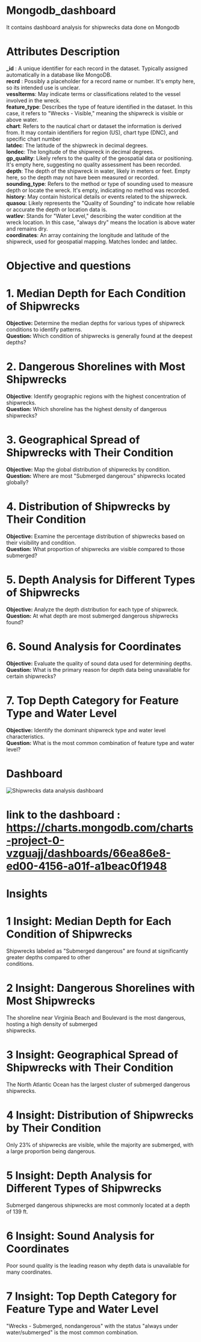 # Mongodb_dashboard
It contains dashboard analysis for shipwrecks data done on Mongodb<br/> 

# Attributes Description
**_id** : A unique identifier for each record in the dataset. Typically assigned automatically in a database like MongoDB.<br/>
**recrd** : Possibly a placeholder for a record name or number. It's empty here, so its intended use is unclear.<br/>
**vesslterms**: May indicate terms or classifications related to the vessel involved in the wreck.<br/> 
**feature_type**: Describes the type of feature identified in the dataset. In this case, it refers to "Wrecks - Visible," meaning the shipwreck is visible or above water.<br/>
**chart**: Refers to the nautical chart or dataset the information is derived from. It may contain identifiers for region (US), chart type (DNC), and specific chart number<br/> 
**latdec**: The latitude of the shipwreck in decimal degrees.<br/>
**londec**: The longitude of the shipwreck in decimal degrees.<br/>
**gp_quality**: Likely refers to the quality of the geospatial data or positioning. It's empty here, suggesting no quality assessment has been recorded.<br/>
**depth**: The depth of the shipwreck in water, likely in meters or feet. Empty here, so the depth may not have been measured or recorded.<br/>
**sounding_type**: Refers to the method or type of sounding used to measure depth or locate the wreck. It's empty, indicating no method was recorded.<br/>
**history**: May contain historical details or events related to the shipwreck.<br/> 
**quasou**: Likely represents the "Quality of Sounding" to indicate how reliable or accurate the depth or location data is.<br/>
**watlev**: Stands for "Water Level," describing the water condition at the wreck location. In this case, "always dry" means the location is above water and remains dry.<br/>
**coordinates**: An array containing the longitude and latitude of the shipwreck, used for geospatial mapping. Matches londec and latdec.<br/>

# Objective and questions<br/>  

# 1. Median Depth for Each Condition of Shipwrecks<br/>
**Objective:** Determine the median depths for various types of shipwreck conditions to identify patterns.<br/>
**Question:** Which condition of shipwrecks is generally found at the deepest depths?<br/>
# 2. Dangerous Shorelines with Most Shipwrecks<br/>
**Objective**: Identify geographic regions with the highest concentration of shipwrecks.<br/>
**Question:** Which shoreline has the highest density of dangerous shipwrecks?<br/>
# 3. Geographical Spread of Shipwrecks with Their Condition<br/>
**Objective:** Map the global distribution of shipwrecks by condition.<br/>
**Question:** Where are most "Submerged dangerous" shipwrecks located globally?<br/>
# 4. Distribution of Shipwrecks by Their Condition<br/>
**Objective:** Examine the percentage distribution of shipwrecks based on their visibility and condition.<br/>
**Question:** What proportion of shipwrecks are visible compared to those submerged?<br/>
# 5. Depth Analysis for Different Types of Shipwrecks<br/>
**Objective:** Analyze the depth distribution for each type of shipwreck.<br/>
**Question:** At what depth are most submerged dangerous shipwrecks found?<br/>
# 6. Sound Analysis for Coordinates<br/>
**Objective:** Evaluate the quality of sound data used for determining depths.<br/>
**Question:** What is the primary reason for depth data being unavailable for certain shipwrecks?<br/>
# 7. Top Depth Category for Feature Type and Water Level<br/>
**Objective:** Identify the dominant shipwreck type and water level characteristics.<br/>
**Question:** What is the most common combination of feature type and water level?<br/>

# Dashboard

![Shipwrecks data analysis dashboard](https://github.com/user-attachments/assets/c4a08f84-0610-4327-a26f-4574cfa6c307)

# link to the dashboard : https://charts.mongodb.com/charts-project-0-vzguajj/dashboards/66ea86e8-ed00-4156-a01f-a1beac0f1948

# Insights<br/>

# 1 **Insight:** Median Depth for Each Condition of Shipwrecks<br/>
Shipwrecks labeled as "Submerged dangerous" are found at significantly greater depths compared to other<br/> conditions.
# 2 **Insight:** Dangerous Shorelines with Most Shipwrecks<br/>
The shoreline near Virginia Beach and Boulevard is the most dangerous, hosting a high density of submerged<br/> shipwrecks.
# 3 **Insight:** Geographical Spread of Shipwrecks with Their Condition<br/>
The North Atlantic Ocean has the largest cluster of submerged dangerous shipwrecks.<br/>
# 4 **Insight:** Distribution of Shipwrecks by Their Condition<br/>
Only 23% of shipwrecks are visible, while the majority are submerged, with a large proportion being dangerous.<br/>
# 5 **Insight:** Depth Analysis for Different Types of Shipwrecks<br/>
Submerged dangerous shipwrecks are most commonly located at a depth of 139 ft.<br/>
# 6 **Insight:** Sound Analysis for Coordinates<br/>
Poor sound quality is the leading reason why depth data is unavailable for many coordinates.<br/>
# 7 **Insight:** Top Depth Category for Feature Type and Water Level<br/>
"Wrecks - Submerged, nondangerous" with the status "always under water/submerged" is the most common combination.<br/>

